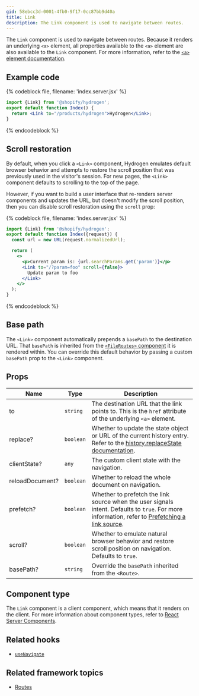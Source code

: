 ```yaml
---
gid: 58ebcc3d-0001-4fb0-9f17-0cc87bb9d40a
title: Link
description: The Link component is used to navigate between routes.
---
```


The `Link` component is used to navigate between routes. Because it renders an underlying `<a>` element, all properties available to the `<a>` element are also available to the `Link` component. For more information, refer to the [`<a>` element documentation](https://developer.mozilla.org/en-US/docs/Web/HTML/Element/a#attributes).

## Example code

{% codeblock file, filename: 'index.server.jsx' %}

```jsx
import {Link} from '@shopify/hydrogen';
export default function Index() {
  return <Link to="/products/hydrogen">Hydrogen</Link>;
}
```

{% endcodeblock %}

## Scroll restoration

By default, when you click a `<Link>` component, Hydrogen emulates default browser behavior and attempts to restore the scroll position that was previously used in the visitor's session. For new pages, the  `<Link>` component defaults to scrolling to the top of the page.

However, if you want to build a user interface that re-renders server components and updates the URL, but doesn't modify the scroll position, then you can disable scroll restoration using the `scroll` prop:

{% codeblock file, filename: 'index.server.jsx' %}

```jsx
import {Link} from '@shopify/hydrogen';
export default function Index({request}) {
  const url = new URL(request.normalizedUrl);

  return (
    <>
      <p>Current param is: {url.searchParams.get('param')}</p>
      <Link to="/?param=foo" scroll={false}>
        Update param to foo
      </Link>
    </>
  );
}
```

{% endcodeblock %}

## Base path

The `<Link>` component automatically prepends a `basePath` to the destination URL. That `basePath` is inherited from the [`<FileRoutes>` component](https://shopify.dev/api/hydrogen/components/framework/fileroutes) it is rendered within. You can override this default behavior by passing a custom `basePath` prop to the `<Link>` component.

## Props

| Name            | Type                 | Description                                                                                                                                                                                                                                   |
| --------------- | -------------------- | --------------------------------------------------------------------------------------------------------------------------------------------------------------------------------------------------------------------------------------------- |
| to              | <code>string</code>  | The destination URL that the link points to. This is the `href` attribute of the underlying `<a>` element.                                                                                                                                    |
| replace?        | <code>boolean</code> | Whether to update the state object or URL of the current history entry. Refer to the [history.replaceState documentation](https://developer.mozilla.org/en-US/docs/Web/API/History/replaceState).                                             |
| clientState?    | <code>any</code>     | The custom client state with the navigation.                                                                                                                                                                                                  |
| reloadDocument? | <code>boolean</code> | Whether to reload the whole document on navigation.                                                                                                                                                                                           |
| prefetch?       | <code>boolean</code> | Whether to prefetch the link source when the user signals intent. Defaults to `true`. For more information, refer to [Prefetching a link source](https://shopify.dev/custom-storefronts/hydrogen/routing/manage-routes#prefetch-a-link-source). |
| scroll?         | <code>boolean</code> | Whether to emulate natural browser behavior and restore scroll position on navigation. Defaults to `true`.                                                                                                                                    |
| basePath? | <code>string</code> | Override the `basePath` inherited from the `<Route>`.

## Component type

The `Link` component is a client component, which means that it renders on the client. For more information about component types, refer to [React Server Components](https://shopify.dev/custom-storefronts/hydrogen/react-server-components).

## Related hooks

- [`useNavigate`](https://shopify.dev/api/hydrogen/hooks/framework/usenavigate)

## Related framework topics

- [Routes](https://shopify.dev/custom-storefronts/hydrogen/routing)
